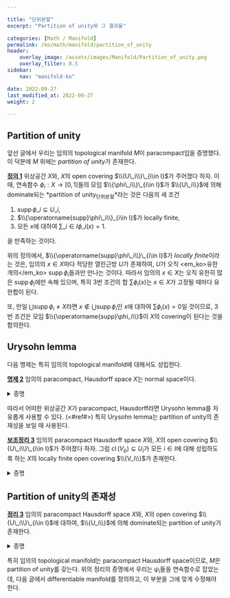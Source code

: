 ```yaml
---

title: "단위분할"
excerpt: "Partition of unity와 그 결과들"

categories: [Math / Manifold]
permalink: /ko/math/manifold/partition_of_unity
header:
    overlay_image: /assets/images/Manifold/Partition_of_unity.png
    overlay_filter: 0.5
sidebar: 
    nav: "manifold-ko"

date: 2022-09-27
last_modified_at: 2022-09-27
weight: 2

---
```


## Partition of unity

앞선 글에서 우리는 임의의 topological manifold $M$이 paracompact임을 증명했다. 이 덕분에 $M$ 위에는 *partition of unity*가 존재한다.

<div class="definition" markdown="1">

<ins id="df1">**정의 1**</ins> 위상공간 $X$와, $X$의 open covering $\\{U\_i\\}\_{i\in I}$가 주어졌다 하자. 이 때, 연속함수 $\phi_i:X\rightarrow [0,1]$들의 모임 $\\{\phi\_i\\}\_{i\in I}$가 $\\{U\_i\\}$에 의해 dominate되는 *partition of unity<sub>단위분할</sub>*라는 것은 다음의 세 조건

1. $\operatorname{supp}\phi\_i\subseteq U\_i$,
2. $\\{\operatorname{supp}\phi\_i\\}_{i\in I}$가 locally finite,
3. 모든 $x$에 대하여 $\sum\_{i\in I}\phi\_i(x)=1$.

을 만족하는 것이다.

</div>

위의 정의에서, $\\{\operatorname{supp}\phi\_i\\}\_{i\in I}$가 *locally finite*이라는 것은, 임의의 $x\in X$마다 적당한 열린근방 $U$가 존재하여, $U$가 오직 <em_ko>유한 개의</em_ko> $\operatorname{supp}\phi_i$들과만 만나는 것이다. 따라서 임의의 $x\in X$는 오직 유한히 많은 $\operatorname{supp}\phi_i$에만 속해 있으며, 특히 3번 조건의 합 $\sum\phi_i(x)$는 $x\in X$가 고정될 때마다 유한합이 된다.  

또, 만일 $\bigcup\operatorname{supp}\phi_i\neq X$라면 $x\not\in\bigcup\operatorname{supp}\phi_i$인 $x$에 대하여 $\sum\phi_i(x)=0$일 것이므로, 3번 조건은 모임 $\\{\operatorname{supp}\phi_i\\}$이 $X$의 covering이 된다는 것을 함의한다.

## Urysohn lemma

다음 명제는 특히 임의의 topological manifold에 대해서도 성립한다.

<div class="proposition" markdown="1">

<ins id="pp2">**명제 2**</ins> 임의의 paracompact, Hausdorff space $X$는 normal space이다.

</div>

<details class="proof" markdown="1">
<summary>증명</summary>

서로소인 두 닫힌집합 $A,B$가 주어졌을 때, 이들 각각을 포함하는 서로소인 열린집합 $U,V$가 존재함을 보여야 한다.

우선 $A$가 singleton $A=\\{a\\}$인 경우부터 고려한다. 각각의 $b\in B$에 대하여, Hausdorff 조건에 의해 $A\subseteq U_b$이고 $b\in V_b$이도록 하는 서로소인 열린집합들 $U_b,V_b$가 존재한다. 특히 $U_b\cap V_b=\emptyset$으로부터 $U_b\subseteq X\setminus V_b$이고, 따라서

$$A\subseteq U_b=\operatorname{int}(U_b)\subset\operatorname{int}(X\setminus V_b)=X\setminus\operatorname{cl}V_b$$

이므로 $A\cap\operatorname{cl}V_b=\emptyset$이다. 이제 $\\{V_b\\}_{b\in B}$는 $B$의 open covering이므로, 여기에 열린집합 $X\setminus B$를 추가한 모임은 $X$의 open covering이 된다. $X$는 paracompact이므로, 이 모임의 locally finite, open refinement가 존재한다. 이를 $\mathcal{C}$라 하자. 

이제 $\mathcal{C}$의 원소들 중, $B$와 만나는 것들을 모두 모아 $\mathcal{D}\subset\mathcal{C}$를 만들자. 그럼 $\mathcal{C}$가 locally finite이므로, 그 부분집합 $\mathcal{D}$ 또한 locally finite이다. 또 $\mathcal{D}$가 $B$를 덮는다는 것은 자명하므로,  다음의 열린집합

$$V=\bigcup_{D\in\mathcal{D}}D$$

은 $B$를 포함하는 열린집합이다. 

한편, 임의의 $D\in\mathcal{D}$에 대해 $D\subseteq V_b$인 $b$를 잡으면

$$A\cap\operatorname{cl}D\subseteq A\cap\operatorname{cl}V_b=\emptyset$$

또한 성립한다. 따라서 [보조정리 4](#lem4)에 의해

$$\emptyset=A\cap \bigcup_{D\in\mathcal{D}}\operatorname{cl}(D)=A\cap \operatorname{cl}V$$

이므로 열린집합 $U=X\setminus\operatorname{cl}V$과 $V$가 각각 $A=\\{a\\}$와 $B$를 분리하는 서로소인 열린집합이 된다. 즉, $X$는 regular space가 된다.

이제 임의의 서로소인 닫힌집합 $A,B$에 대하여, 방금 증명한 regularity를 사용하면 각각의 $b\in B$에 대해 $A\subseteq U_b$, $b\in V_b$이도록 하는 두 서로소인 열린집합 $U_b,V_b$를 잡을 수 있다. 이제 이들을 사용하여 위의 논증을 그대로 반복하면, 그 결과로 얻어지는 $U,V$가 $A$와 $B$를 분리하는 서로소인 열린집합이 된다는 것을 확인할 수 있다.

</details>

따라서 어떠한 위상공간 $X$가 paracompact, Hausdorff라면 Urysohn lemma를 자유롭게 사용할 수 있다. (<#ref#>) 특히 Urysohn lemma는 partition of unity의 존재성을 보일 때 사용된다. 

<div class="proposition" markdown="1">

<ins id="lem3">**보조정리 3**</ins> 임의의 paracompact Hausdorff space $X$와, $X$의 open covering $\\{U\_i\\}\_{i\in I}$가 주어졌다 하자. 그럼 $\operatorname{cl}(V_b)\subseteq U_i$가 모든 $i\in I$에 대해 성립하도록 하는 $X$의 locally finite open covering $\\{V_i\\}$가 존재한다.

</div>
<details class="proof" markdown="1">
<summary>증명</summary>

우선 $\mathcal{C}$를 <phrase>적당한 $i\in I$가 존재하여 $\operatorname{cl}(C)\subseteq U_i$인 열린집합 $C$들의 모임</phrase>으로 정의하자. 임의의 $x\in X$와 $x$를 포함하는 $U_i$에 대하여 $C_i=X\setminus U_i$는 $x$를 포함하지 않는 닫힌집합이고, 따라서 $X$의 regularity에 의하여 $x$와 $C_i$를 분리하는 서로소인 열린집합 $V_i$와 $W_i$가 각각 존재한다.  그럼 $V_i\subseteq X\setminus W_i$이고, 따라서

$$\operatorname{cl}V_i\subseteq X\setminus W_i\subseteq X\setminus C_i=U_i$$

가 성립한다. 즉, 임의의 $x\in X$에 대해 그 closure가 어떤 $U_i$에 포함되도록 하는 열린집합 $V_i$가 항상 존재하고 따라서 $\mathcal{C}$는 open covering이다. $X$의 paracompactness를 이용하여  $\mathcal{C}$의 locally finite open refinement $\mathcal{D}$를 얻자.

적당한 index set $J$를 통해 $\mathcal{D}=\\{W\_j\\}\_{j\in J}$라 적으면, 정의에 의해 $W_j$는 어떠한 $\mathcal{C}$의 원소 $C$에 포함되며, 다시 $C$는 적당한 $i\in I$에 대해 $\operatorname{cl}C\subseteq U_i$를 만족한다. 따라서 각각의 $j$마다 이러한 $i$를 하나씩 뽑아 함수 $f:J\rightarrow I$를 만들 수 있다. 이제 각각의 $i\in I$에 대하여

$$V_i=\bigcup_{j\in f^{-1}(i)} W_j$$

으로 정의하자. 그럼 $\\{V_i\\}_{i\in I}$가 정확히 우리가 원하는 open covering이 된다.

우선 우변의 $W_j$들은 모두 $\operatorname{cl}W_j\subseteq U_i$를 만족하고, 따라서

$$\operatorname{cl}V_i=\operatorname{cl}\left(\bigcup_{j\in f^{-1}(i)}W_j\right)=\bigcup_{j\in f^{-1}(i)}\operatorname{cl}W_j\subseteq U_i$$

가 된다. 또 $\mathcal{D}$는 locally finite이므로, 임의의 $x\in X$마다 적당한 열린근방 $U$가 존재하여 유한히 많은 $W_j$들과만 만나도록 할 수 있다. 그럼 이 $U$는 $j\in f^{-1}(i)$를 만족하는 $V_i$들과만 만나므로, 마찬가지로 $\\{V_i\\}$도 locally finite이다.

</details>

## Partition of unity의 존재성

<div class="proposition" markdown="1">

<ins id="thm3">**정리 3**</ins> 임의의 paracompact Hausdorff space $X$와, $X$의 open covering $\\{U\_i\\}\_{i\in I}$에 대하여, $\\{U_i\\}$에 의해 dominate되는 partition of unity가 존재한다.

</div>
<details class="proof" markdown="1">
<summary>증명</summary>

우선 앞선 보조정리를 이용하여 locally finite open covering $\\{V\_i\\}\_{i\in I}$를 얻고, 다시 여기에 앞선 보조정리를 이용하여 $\\{W\_i\\}\_{i\in I}$를 얻자. 그럼 $\operatorname{cl}W_i\subseteq V_i$이고 $\operatorname{cl}V_i\subseteq U_i$이다. 

이제 Urysohn lemma를 적용하여 연속함수 $\psi_i:X\rightarrow [0,1]$을 $\psi_i(\operatorname{cl}W_i)=\\{1\\}$, $\psi_i(X\setminus V_i)=\\{0\\}$을 만족하도록 잡자. 그럼 $\operatorname{supp}\psi_i\subset\operatorname{cl}V_i\subseteq U_i$이다. 또, 임의의 열린집합 $U$가 $V_i$와 만나는 것은 $\operatorname{cl}V_i$와 만나는 것과 동치이므로, $\\{\operatorname{cl}V_i\\}$ 또한 locally finite이고 따라서 그 부분집합들의 모임 $\\{\operatorname{supp}\psi_i\\}$ 또한 그러하다. 

따라서 함수 $\Psi$를

$$\Psi(x)=\sum_{i\in I}\psi_i(x)$$

으로 정의하면 우변의 무한합은 항상 유한합이 된다. 뿐만 아니라, 임의의 $x\in X$마다 적당한 열린근방 $U$를 택하여 $U\cap \operatorname{supp}\psi_i\neq\emptyset$인 $i$가 유한하도록 할 수 있으므로, 이 열린집합 $U$ 위에서 $\Psi$는 유한히 많은 연속함수들의 합이 되어 연속이다. 이제 함수 $\phi_i$들을 

$$\phi_i(x)=\frac{\psi_i(x)}{\Psi(x)}$$

로 잡으면 이들이 원하는 partition of unity가 된다.

</details>

특히 임의의 topological manifold는 paracompact Hausdorff space이므로, $M$은 partition of unity를 갖는다. 위의 정리의 증명에서 우리는 $\psi_i$들을 연속함수로 잡았는데, 다음 글에서 differentiable manifold를 정의하고, 이 부분을 그에 맞게 수정해야 한다.

